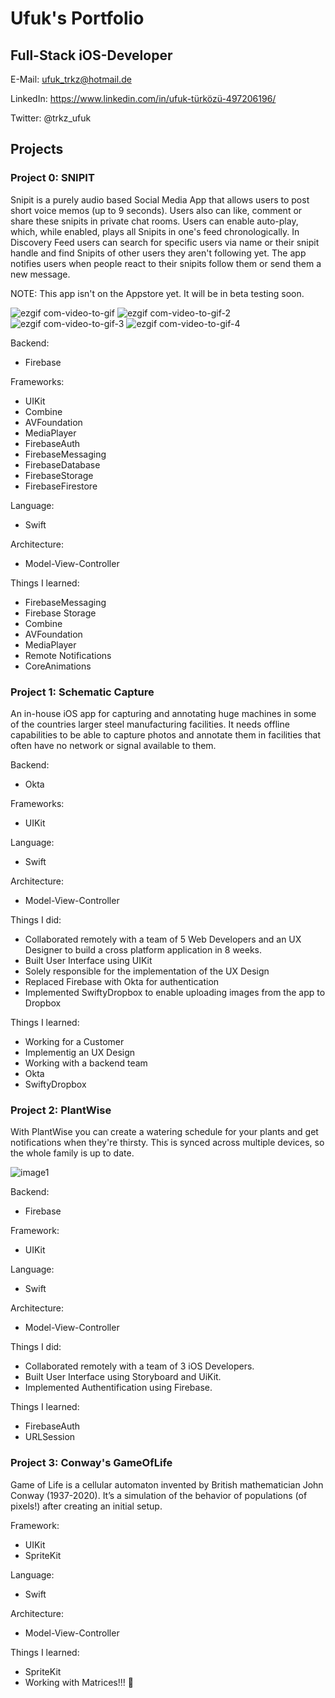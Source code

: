 # Ufuk's Portfolio

## Full-Stack iOS-Developer

E-Mail: ufuk_trkz@hotmail.de    

LinkedIn: https://www.linkedin.com/in/ufuk-türközü-497206196/   

Twitter: @trkz_ufuk

## Projects

### Project 0: SNIPIT

Snipit is a purely audio based Social Media App that allows users to post short voice memos (up to 9 seconds). Users also can like, comment or share these snipits in private chat rooms. Users can enable auto-play, which, while enabled, plays all Snipits in one's feed chronologically. In Discovery Feed users can search for specific users via name or their snipit handle and find Snipits of other users they aren't following yet.
The app notifies users when people react to their snipits follow them or send them a new message.

NOTE: This app isn't on the Appstore yet. It will be in beta testing soon.

![ezgif com-video-to-gif](https://user-images.githubusercontent.com/57141872/125324911-a6c0d700-e340-11eb-9f2f-2a8267b92f8c.gif)
![ezgif com-video-to-gif-2](https://user-images.githubusercontent.com/57141872/125324925-a9bbc780-e340-11eb-9a01-3c0bf94b5a79.gif)
![ezgif com-video-to-gif-3](https://user-images.githubusercontent.com/57141872/125324605-5cd7f100-e340-11eb-870e-168bf1bb1bc9.gif)
![ezgif com-video-to-gif-4](https://user-images.githubusercontent.com/57141872/125324628-606b7800-e340-11eb-8258-85c1249903da.gif)


Backend:

- Firebase

Frameworks:

- UIKit
- Combine
- AVFoundation
- MediaPlayer
- FirebaseAuth
- FirebaseMessaging
- FirebaseDatabase
- FirebaseStorage
- FirebaseFirestore

Language:

- Swift

Architecture:

- Model-View-Controller

Things I learned:

- FirebaseMessaging
- Firebase Storage
- Combine
- AVFoundation
- MediaPlayer
- Remote Notifications
- CoreAnimations

### Project 1: Schematic Capture

An in-house iOS app for capturing and annotating huge machines in some of the countries larger steel manufacturing facilities. It needs offline capabilities to be able to capture photos and annotate them in facilities that often have no network or signal available to them.

Backend:

- Okta

Frameworks:

- UIKit

Language:

- Swift

Architecture:

- Model-View-Controller

Things I did:

- Collaborated remotely with a team of 5 Web Developers and an UX Designer to build a cross platform application in 8 weeks.
- Built User Interface using UIKit
- Solely responsible for the implementation of the UX Design
- Replaced Firebase with Okta for authentication
- Implemented SwiftyDropbox to enable uploading images from the app to Dropbox

Things I learned:

- Working for a Customer
- Implementig an UX Design
- Working with a backend team
- Okta
- SwiftyDropbox

### Project 2: PlantWise

With PlantWise you can create a watering schedule for your plants and get notifications when they're thirsty. This is synced across multiple devices, so the whole family is up to date.

![image1](https://user-images.githubusercontent.com/57141872/125328259-66fbee80-e344-11eb-938a-c18f9bccb23e.jpeg)


Backend:

- Firebase

Framework:

- UIKit

Language:

- Swift

Architecture:

- Model-View-Controller

Things I did:

- Collaborated remotely with a team of 3 iOS Developers.
- Built User Interface using Storyboard and UiKit.
- Implemented Authentification using Firebase.

Things I learned:
- FirebaseAuth
- URLSession

### Project 3: Conway's GameOfLife

Game of Life is a cellular automaton invented by British mathematician John Conway (1937-2020). It’s a simulation of the behavior of populations (of pixels!) after creating an initial setup.

Framework:

- UIKit
- SpriteKit

Language:

- Swift

Architecture:

- Model-View-Controller

Things I learned:

- SpriteKit
- Working with Matrices!!! 🤯

